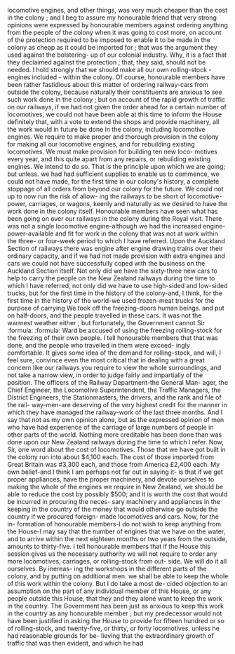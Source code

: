 locomotive engines, and other things, was very much cheaper than the cost in the colony ; and I beg to assure my honourable friend that very strong opinions were expressed by honourable members against ordering anything from the people of the colony when it was going to cost more, on account of the protection required to be imposed to enable it to be made in the colony as cheap as it could be imported for ; that was the argument they used against the bolstering- up of our colonial industry. Why, it is a fact that they declaimed against the protection ; that, they said, should not be needed. I hold strongly that we should make all our own rolling-stock -engines included - within the colony. Of course, honourable members have been rather fastidious about this matter of ordering railway-cars from outside the colony, because naturally their constituents are anxious to see such work done in the colony ; but on account of the rapid growth of traffic on our railways, if we had not given the order ahead for a certain number of locomotives, we could not have been able at this time to inform the House definitely that, with a vote to extend the shops and provide machinery, all the work would in future be done in the colony, including locomotive engines. We require to make proper and thorough provision in the colony for making all our locomotive engines, and for rebuilding existing locomotives. We must make provision for building ten new loco- motives every year, and this quite apart from any repairs, or rebuilding existing engines. We intend to do so. That is the principle upon which we are going; but unless. we had had sufficient supplies to enable us to commence, we could not have made, for the first time in our colony's history, a complete stoppage of all orders from beyond our colony for the future. We could not up to now run the risk of allow- ing the railways to be short of locomotive- power, carriages, or wagons, keenly and naturally as we desired to have the work done in the colony itself. Honourable members have seen what has been going on over our railways in the colony during the Royal visit. There was not a single locomotive engine-although we had the increased engine-power-available and fit for work in the colony that was not at work within the three- or four-week period to which I have referred. Upon the Auckland Section of railways there was engine after engine drawing trains over their ordinary capacity, and if we had not made provision with extra engines and cars we could not have successfully coped with the business on the Auckland Section itself. Not only did we have the sixty-three new cars to help to carry the people on the New Zealand railways during the time to which I have referred, not only did we have to use high-sided and low-sided trucks, but for the first time in the history of the colony-and, I think, for the first time in the history of the world-we used frozen-meat trucks for the purpose of carrying We took off the freezing-doors human beings. and put on half-doors, and the people travelled in these cars. It was not the warmest weather either ; but fortunately, the Government cannot Sir :formula: :formula: Ward be accused of using the freezing rolling-stock for the freezing of their own people. I tell honourable members that that was done, and the people who travelled in them were exceed- ingly comfortable. It gives some idea of the demand for rolling-stock, and will, I feel sure, convince even the most critical that in dealing with a great concern like our railways you require to view the whole surroundings, and not take a narrow view, in order to judge fairly and impartially of the position. The officers of the Railway Department-the General Man- ager, the Chief Engineer, the Locomotive Superintendent, the Traffic Managers, the District Engineers, the Stationmasters, the drivers, and the rank and file of the rail- way-men-are deserving of the very highest credit for the manner in which they have managed the railway-work of the last three months. And I say that not as my own opinion alone, but as the expressed opinion of men who have had experience of the carriage of large numbers of people in other parts of the world. Nothing more creditable has been done than was done upon our New Zealand railways during the time to which I refer. Now, Sir, one word about the cost of locomotives. Those that we have got built in the colony run into about $4,100 each. The cost of those imported from Great Britain was #3,300 each, and those from America £2,400 each. My own belief-and I think I am perhaps not far out in saying it- is that if we get proper appliances, have the proper machinery, and devote ourselves to making the whole of the engines we require in New Zealand, we should be able to reduce the cost by possibly $500; and it is worth the cost that would be incurred in procuring the neces- sary machinery and appliances in the keeping in the country of the money that would otherwise go outside the country if we procured foreign- made locomotives and cars. Now, for the in- formation of honourable members-I do not wish to keep anything from the House-I may say that the number of engines that we have on the water, and to arrive within the next eighteen months or two years from the outside, amounts to thirty-five. I tell honourable members that if the House this session gives us the necessary authority we will not require to order any more locomotives, carriages, or rolling-stock from out- side. We will do it all ourselves. By inereas- ing the workshops in the different parts of the colony, and by putting on additional men. we shall be able to keep the whole of this work within the colony. But I do take a most de- cided objection to an assumption on the part of any individual member of this House, or any people outside this House, that they and they alone want to keep the work in the country. The Government has been just as anxious to keep this work in the country as any honourable member ; but my predecessor would not have been justified in asking the House to provide for fifteen hundred or so of rolling-stock, and twenty-five, or thirty, or forty locomotives. unless he had reasonable grounds for be- lieving that the extraordinary growth of traffic that was then evident, and which he had 